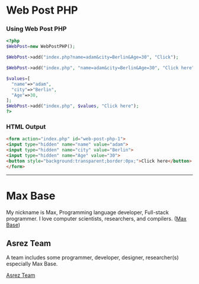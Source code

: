 # Web Post PHP

### Using Web Post PHP

```php
<?php
$WebPost=new WebPostPHP();

$WebPost->add("index.php?name=adam&city=Berlin&Age=30", "Click");

$WebPost->add("index.php", "name=adam&city=Berlin&Age=30", "Click here");

$values=[
  "name"=>"adam",
  "city"=>"Berlin",
  "Age"=>30,
];
$WebPost->add("index.php", $values, "Click here");
?>
```

### HTML Output

```html
<form action="index.php" id="web-post-php-1">
<input type="hidden" name="name" value="adam">
<input type="hidden" name="city" value="Berlin">
<input type="hidden" name="Age" value="30">
<button style="background:transparent;border:0px;">Click here</button>
</form>
```

---------

# Max Base

My nickname is Max, Programming language developer, Full-stack programmer. I love computer scientists, researchers, and compilers. ([Max Base](https://maxbase.org/))

## Asrez Team

A team includes some programmer, developer, designer, researcher(s) especially Max Base.

[Asrez Team](https://www.asrez.com/)

